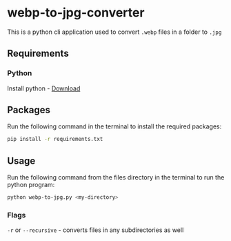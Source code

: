 # webp-to-jpg-converter
 
This is a python cli application used to convert `.webp` files in a folder to `.jpg`

## Requirements

### Python
Install python - [Download](https://www.python.org/downloads/release/python-3123/)

## Packages
Run the following command in the terminal to install the required packages:
```bash
pip install -r requirements.txt
```

## Usage

Run the following command from the files directory in the terminal to run the python program:
```bash
python webp-to-jpg.py <my-directory>
```

### Flags

`-r` or `--recursive` - converts files in any subdirectories as well
